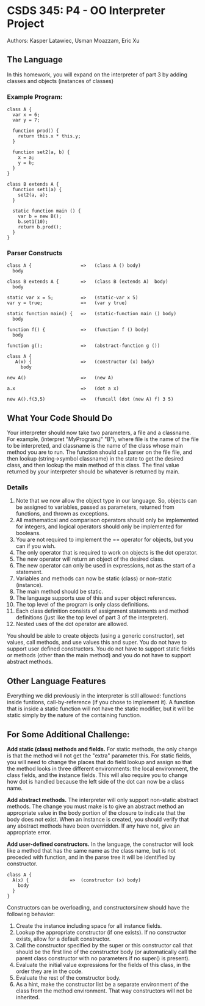 # CSDS 345: P4 - OO Interpreter Project

Authors: Kasper Latawiec, Usman Moazzam, Eric Xu

## The Language

In this homework, you will expand on the interpreter of part 3 by adding classes and objects (instances of classes)

### Example Program:

```
class A {
  var x = 6;
  var y = 7;

  function prod() {
    return this.x * this.y;
  }

  function set2(a, b) {
    x = a;
    y = b;
  }
}

class B extends A {
  function set1(a) {
    set2(a, a);
  }

  static function main () {
    var b = new B();
    b.set1(10);
    return b.prod();
  }
}
```

### Parser Constructs

```
class A {                  =>   (class A () body)
  body

class B extends A {        =>   (class B (extends A)  body)
  body

static var x = 5;          =>   (static-var x 5)
var y = true;              =>   (var y true)

static function main() {   =>   (static-function main () body)
  body

function f() {             =>   (function f () body)
  body

function g();              =>   (abstract-function g ())

class A { 
   A(x) {                  =>   (constructor (x) body) 
     body

new A()                    =>   (new A)

a.x                        =>   (dot a x)

new A().f(3,5)             =>   (funcall (dot (new A) f) 3 5)
```

## What Your Code Should Do

Your interpreter should now take two parameters, a file and a classname. For example, (interpret "MyProgram.j" "B"), where file is the name of the file to be interpreted, and classname is the name of the class whose main method you are to run. The function should call parser on the file file, and then lookup (string->symbol classname) in the state to get the desired class, and then lookup the main method of this class. The final value returned by your interpreter should be whatever is returned by main.

### Details

1. Note that we now allow the object type in our language. So, objects can be assigned to variables, passed as parameters, returned from functions, and thrown as exceptions.
2. All mathematical and comparison operators should only be implemented for integers, and logical operators should only be implemented for booleans.
3. You are not required to implement the == operator for objects, but you can if you wish.
4. The only operator that is required to work on objects is the dot operator.
5. The new operator will return an object of the desired class.
6. The new operator can only be used in expressions, not as the start of a statement.
7. Variables and methods can now be static (class) or non-static (instance).
8. The main method should be static.
9. The language supports use of this and super object references.
10. The top level of the program is only class definitions.
11. Each class definition consists of assignment statements and method definitions (just like the top level of part 3 of the interpreter).
12. Nested uses of the dot operator are allowed.

You should be able to create objects (using a generic constructor), set values, call methods, and use values this and super. You do not have to support user defined constructors. You do not have to support static fields or methods (other than the main method) and you do not have to support abstract methods.

## Other Language Features

Everything we did previously in the interpreter is still allowed: functions inside funtions, call-by-reference (if you chose to implement it). A function that is inside a static function will not have the static modifier, but it will be static simply by the nature of the containing function.

## For Some Additional Challenge:

**Add static (class) methods and fields.** For static methods, the only change is that the method will not get the "extra" parameter this. For static fields, you will need to change the places that do field lookup and assign so that the method looks in three different environments: the local environment, the class fields, and the instance fields. This will also require you to change how dot is handled because the left side of the dot can now be a class name.

**Add abstract methods.** The interpreter will only support non-static abstract methods. The change you must make is to give an abstract method an appropriate value in the body portion of the closure to indicate that the body does not exist. When an instance is created, you should verify that any abstract methods have been overridden. If any have not, give an appropriate error.

**Add user-defined constructors.** In the language, the constructor will look like a method that has the same name as the class name, but is not preceded with function, and in the parse tree it will be identified by constructor.

```
class A {
  A(x) {               =>  (constructor (x) body)
    body
  }
}
```

Constructors can be overloading, and constructors/new should have the following behavior:

1. Create the instance including space for all instance fields.
2. Lookup the appropriate constructor (if one exists). If no constructor exists, allow for a default constructor.
3. Call the constructor specified by the super or this constructor call that should be the first line of the constructor body (or automatically call the parent class constructor with no parameters if no super() is present).
4. Evaluate the initial value expressions for the fields of this class, in the order they are in the code.
5. Evaluate the rest of the constructor body.
6. As a hint, make the constructor list be a separate environment of the class from the method environment. That way constructors will not be inherited.
